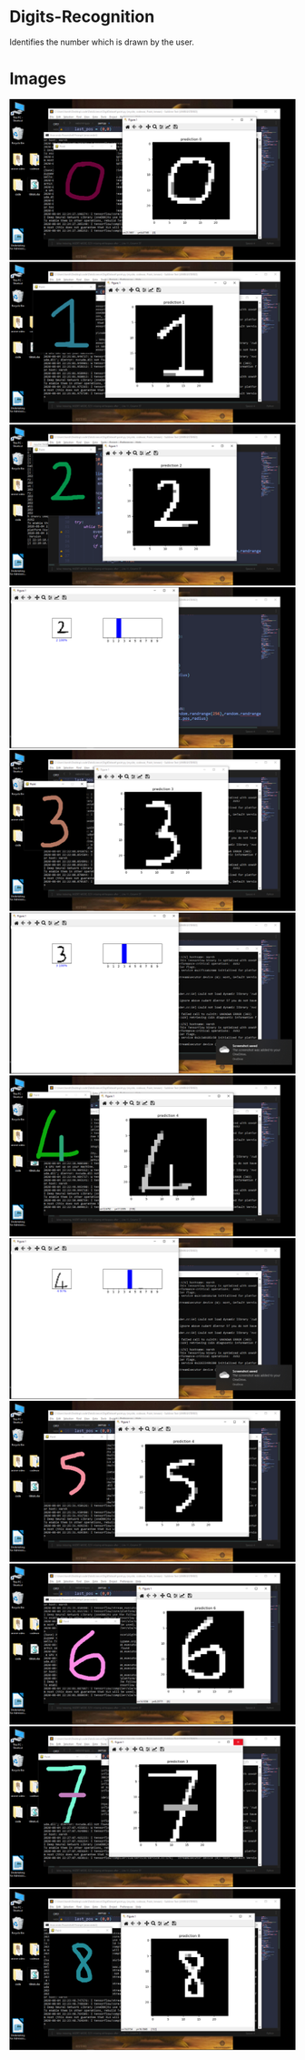 # Digits-Recognition
Identifies the number which is drawn by the user.

# Images
![](Screenshots/2020-08-04%20(8).png)
![](Screenshots/2020-08-04%20(9).png)
![](Screenshots/2020-08-04%20(1).png)
![](Screenshots/2020-08-04%20(2).png)
![](Screenshots/2020-08-04%20(3).png)
![](Screenshots/2020-08-04%20(4).png)
![](Screenshots/2020-08-04%20(5).png)
![](Screenshots/2020-08-04%20(6).png)
![](Screenshots/2020-08-04%20(10).png)
![](Screenshots/2020-08-04%20(11).png)
![](Screenshots/2020-08-04%20(12).png)
![](Screenshots/2020-08-04%20(7).png)
